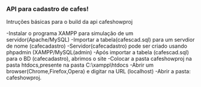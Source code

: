 <h3>API para cadastro de cafes!</h3>
  
 Intruções básicas para o build da api cafeshowproj
 
-Instalar o programa XAMPP para simulação de um servidor(Apache/MySQL)
-Importar a tabela(cafescad.sql) para um servdior de nome (cafecadastro)
-Servidor(cafecadastro) pode ser criado usando phpadmin (XAMPP/MySQL(admin)
-Após importar a tabela (cafescad.sql) para o BD (cafecadastro), abrimos o site
-Colocar a pasta cafeshowproj na pasta htdocs,presente na pasta C:\xampp\htdocs
-Abrir um browser(Chrome,Firefox,Opera) e digitar na URL (localhost)
-Abrir a pasta: cafeshowproj.
